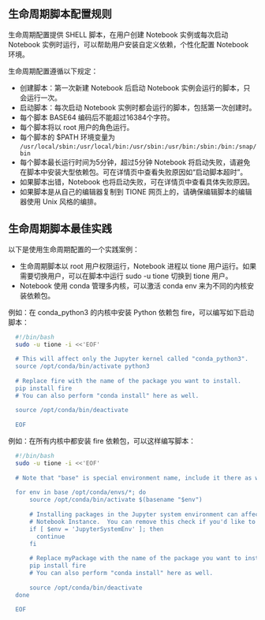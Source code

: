 ## 生命周期脚本配置规则
生命周期配置提供 SHELL 脚本，在用户创建 Notebook 实例或每次启动 Notebook 实例时运行，可以帮助用户安装自定义依赖，个性化配置 Notebook 环境。

生命周期配置遵循以下规定：
- 创建脚本：第一次新建 Notebook 后启动 Notebook 实例会运行的脚本，只会运行一次。
- 启动脚本：每次启动 Notebook 实例时都会运行的脚本，包括第一次创建时。
- 每个脚本 BASE64 编码后不能超过16384个字符。
- 每个脚本将以 root 用户的角色运行。
- 每个脚本的 $PATH 环境变量为 `/usr/local/sbin:/usr/local/bin:/usr/sbin:/usr/bin:/sbin:/bin:/snap/bin`
- 每个脚本最长运行时间为5分钟，超过5分钟 Notebook 将启动失败，请避免在脚本中安装大型依赖包。可在详情页中查看失败原因如“启动脚本超时”。
- 如果脚本出错，Notebook 也将启动失败，可在详情页中查看具体失败原因。
- 如果脚本是从自己的编辑器复制到 TIONE 网页上的，请确保编辑脚本的编辑器使用 Unix 风格的编排。


## 生命周期脚本最佳实践
以下是使用生命周期配置的一个实践案例： 
- 生命周期脚本以 root 用户权限运行，Notebook 进程以 tione 用户运行。如果需要切换用户，可以在脚本中运行 sudo -u tione 切换到 tione 用户。
- Notebook 使用 conda 管理多内核，可以激活 conda env 来为不同的内核安装依赖包。

例如：在 conda_python3 的内核中安装 Python 依赖包 fire，可以编写如下启动脚本：

```bash
  #!/bin/bash
  sudo -u tione -i <<'EOF'
  
  # This will affect only the Jupyter kernel called "conda_python3".
  source /opt/conda/bin/activate python3
  
  # Replace fire with the name of the package you want to install.
  pip install fire
  # You can also perform "conda install" here as well.
  
  source /opt/conda/bin/deactivate
  
  EOF
```

例如：在所有内核中都安装 fire 依赖包，可以这样编写脚本：

```bash
  #!/bin/bash
  sudo -u tione -i <<'EOF'
  
  # Note that "base" is special environment name, include it there as well.
  
  for env in base /opt/conda/envs/*; do
      source /opt/conda/bin/activate $(basename "$env")
  
      # Installing packages in the Jupyter system environment can affect stability of your tione
      # Notebook Instance.  You can remove this check if you'd like to install Jupyter extensions, etc.
      if [ $env = 'JupyterSystemEnv' ]; then
        continue
      fi
  
      # Replace myPackage with the name of the package you want to install.
      pip install fire
      # You can also perform "conda install" here as well.
  
      source /opt/conda/bin/deactivate
  done
  
  EOF
```
